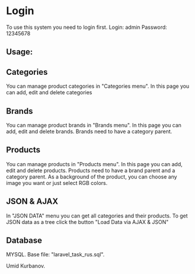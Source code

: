 # Login

To use this system you need to login first.
Login: admin
Password: 12345678

## Usage:

Categories
-
You can manage product categories in "Categories menu". In this page you can add, edit and delete categories

Brands
-
You can manage product brands in "Brands menu". In this page you can add, edit and delete brands. Brands need to have a category parent.

Products
-
You can manage products in "Products menu". In this page you can add, edit and delete products. Products need to have a brand parent and a category parent. As a background of the product, you can choose any image you want or just select RGB colors.

## JSON & AJAX
In "JSON DATA" menu you can get all categories and their products. To get JSON data as a tree click the button "Load Data via AJAX & JSON"


## Database
MYSQL. Base file: "laravel_task_rus.sql".


Umid Kurbanov.
